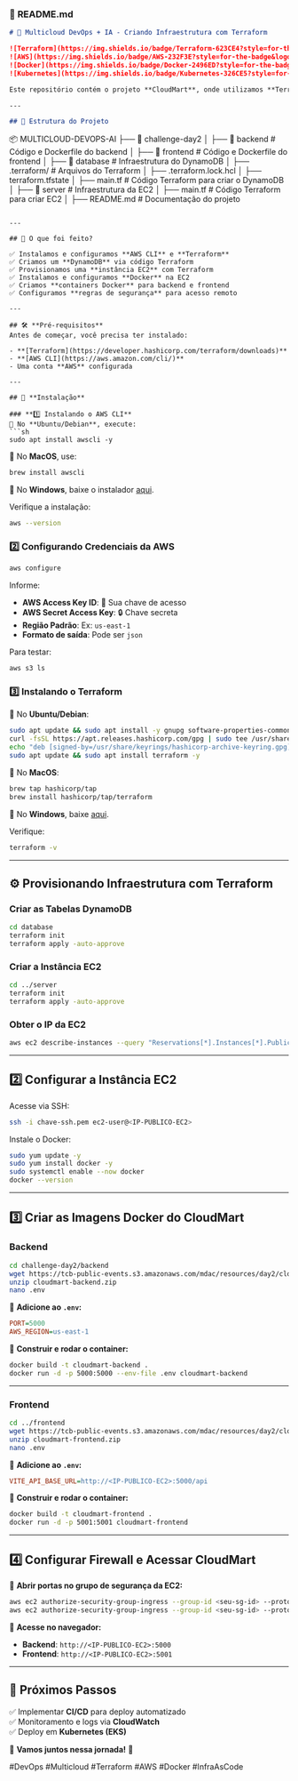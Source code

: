 ### 📌 **README.md**  

```md
# 🚀 Multicloud DevOps + IA - Criando Infraestrutura com Terraform  

![Terraform](https://img.shields.io/badge/Terraform-623CE4?style=for-the-badge&logo=terraform&logoColor=white)
![AWS](https://img.shields.io/badge/AWS-232F3E?style=for-the-badge&logo=amazon-aws&logoColor=white)
![Docker](https://img.shields.io/badge/Docker-2496ED?style=for-the-badge&logo=docker&logoColor=white)
![Kubernetes](https://img.shields.io/badge/Kubernetes-326CE5?style=for-the-badge&logo=kubernetes&logoColor=white)

Este repositório contém o projeto **CloudMart**, onde utilizamos **Terraform** para provisionar infraestrutura na **AWS**, focando em **Multicloud, DevOps e IA**.

---

## 📂 Estrutura do Projeto

```
📦 MULTICLOUD-DEVOPS-AI
├── 📂 challenge-day2
│   ├── 📂 backend                 # Código e Dockerfile do backend
│   ├── 📂 frontend                # Código e Dockerfile do frontend
│
├── 📂 database                    # Infraestrutura do DynamoDB
│   ├── .terraform/                # Arquivos do Terraform
│   ├── .terraform.lock.hcl
│   ├── terraform.tfstate
│   ├── main.tf                     # Código Terraform para criar o DynamoDB
│
├── 📂 server                      # Infraestrutura da EC2
│   ├── main.tf                     # Código Terraform para criar EC2
│   ├── README.md                    # Documentação do projeto
```

---

## 📌 O que foi feito?

✅ Instalamos e configuramos **AWS CLI** e **Terraform**  
✅ Criamos um **DynamoDB** via código Terraform  
✅ Provisionamos uma **instância EC2** com Terraform  
✅ Instalamos e configuramos **Docker** na EC2  
✅ Criamos **containers Docker** para backend e frontend  
✅ Configuramos **regras de segurança** para acesso remoto  

---

## 🛠️ **Pré-requisitos**
Antes de começar, você precisa ter instalado:

- **[Terraform](https://developer.hashicorp.com/terraform/downloads)**
- **[AWS CLI](https://aws.amazon.com/cli/)**
- Uma conta **AWS** configurada

---

## 🚀 **Instalação**

### **1️⃣ Instalando o AWS CLI**
📌 No **Ubuntu/Debian**, execute:
```sh
sudo apt install awscli -y
```
📌 No **MacOS**, use:
```sh
brew install awscli
```
📌 No **Windows**, baixe o instalador [aqui](https://awscli.amazonaws.com/AWSCLIV2.msi).

Verifique a instalação:
```sh
aws --version
```

### **2️⃣ Configurando Credenciais da AWS**
```sh
aws configure
```
Informe:
- **AWS Access Key ID**: 🔑 Sua chave de acesso
- **AWS Secret Access Key**: 🔒 Chave secreta
- **Região Padrão**: Ex: `us-east-1`
- **Formato de saída**: Pode ser `json`

Para testar:
```sh
aws s3 ls
```

### **3️⃣ Instalando o Terraform**
📌 No **Ubuntu/Debian**:
```sh
sudo apt update && sudo apt install -y gnupg software-properties-common curl
curl -fsSL https://apt.releases.hashicorp.com/gpg | sudo tee /usr/share/keyrings/hashicorp-archive-keyring.gpg > /dev/null
echo "deb [signed-by=/usr/share/keyrings/hashicorp-archive-keyring.gpg] https://apt.releases.hashicorp.com $(lsb_release -cs) main" | sudo tee /etc/apt/sources.list.d/hashicorp.list
sudo apt update && sudo apt install terraform -y
```

📌 No **MacOS**:
```sh
brew tap hashicorp/tap
brew install hashicorp/tap/terraform
```

📌 No **Windows**, baixe [aqui](https://developer.hashicorp.com/terraform/downloads).

Verifique:
```sh
terraform -v
```

---

## ⚙️ **Provisionando Infraestrutura com Terraform**
### **Criar as Tabelas DynamoDB**
```sh
cd database
terraform init
terraform apply -auto-approve
```

### **Criar a Instância EC2**
```sh
cd ../server
terraform init
terraform apply -auto-approve
```

### **Obter o IP da EC2**
```sh
aws ec2 describe-instances --query "Reservations[*].Instances[*].PublicIpAddress" --output text
```

---

## **2️⃣ Configurar a Instância EC2**
Acesse via SSH:
```sh
ssh -i chave-ssh.pem ec2-user@<IP-PUBLICO-EC2>
```

Instale o Docker:
```sh
sudo yum update -y
sudo yum install docker -y
sudo systemctl enable --now docker
docker --version
```

---

## **3️⃣ Criar as Imagens Docker do CloudMart**
### **Backend**
```sh
cd challenge-day2/backend
wget https://tcb-public-events.s3.amazonaws.com/mdac/resources/day2/cloudmart-backend.zip
unzip cloudmart-backend.zip
nano .env
```

📌 **Adicione ao `.env`:**
```ini
PORT=5000
AWS_REGION=us-east-1
```

📌 **Construir e rodar o container:**
```sh
docker build -t cloudmart-backend .
docker run -d -p 5000:5000 --env-file .env cloudmart-backend
```

---

### **Frontend**
```sh
cd ../frontend
wget https://tcb-public-events.s3.amazonaws.com/mdac/resources/day2/cloudmart-frontend.zip
unzip cloudmart-frontend.zip
nano .env
```

📌 **Adicione ao `.env`:**
```ini
VITE_API_BASE_URL=http://<IP-PUBLICO-EC2>:5000/api
```

📌 **Construir e rodar o container:**
```sh
docker build -t cloudmart-frontend .
docker run -d -p 5001:5001 cloudmart-frontend
```

---

## **4️⃣ Configurar Firewall e Acessar CloudMart**
📌 **Abrir portas no grupo de segurança da EC2:**
```sh
aws ec2 authorize-security-group-ingress --group-id <seu-sg-id> --protocol tcp --port 5000 --cidr 0.0.0.0/0
aws ec2 authorize-security-group-ingress --group-id <seu-sg-id> --protocol tcp --port 5001 --cidr 0.0.0.0/0
```

📌 **Acesse no navegador:**
- **Backend**: `http://<IP-PUBLICO-EC2>:5000`
- **Frontend**: `http://<IP-PUBLICO-EC2>:5001`

---

## **📌 Próximos Passos**
✅ Implementar **CI/CD** para deploy automatizado  
✅ Monitoramento e logs via **CloudWatch**  
✅ Deploy em **Kubernetes (EKS)**  

📢 **Vamos juntos nessa jornada!** 🚀  

#DevOps #Multicloud #Terraform #AWS #Docker #InfraAsCode
```